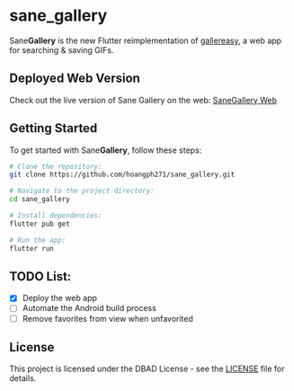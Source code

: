 # sane_gallery

Sane**Gallery** is the new Flutter reimplementation of [gallereasy](https://github.com/hoangph271/gallereasy), a web app for searching & saving GIFs.

## Deployed Web Version

Check out the live version of Sane Gallery on the web: [SaneGallery Web](https://sane-gallery.netlify.app/)

## Getting Started
To get started with Sane**Gallery**, follow these steps:

```bash
# Clone the repository:
git clone https://github.com/hoangph271/sane_gallery.git

# Navigate to the project directory:
cd sane_gallery

# Install dependencies:
flutter pub get

# Run the app:
flutter run
```

## TODO List:

- [x] Deploy the web app
- [ ] Automate the Android build process
- [ ] Remove favorites from view when unfavorited

## License

This project is licensed under the DBAD License - see the [LICENSE](LICENSE) file for details.
